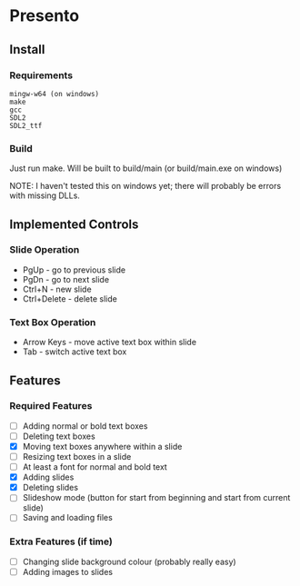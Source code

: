 # Presento
## Install
### Requirements
```
mingw-w64 (on windows)
make
gcc
SDL2
SDL2_ttf
```
### Build
Just run make. Will be built to build/main (or build/main.exe on windows)

NOTE: I haven't tested this on windows yet; there will probably be errors with missing DLLs.

## Implemented Controls
### Slide Operation
- PgUp - go to previous slide
- PgDn - go to next slide
- Ctrl+N - new slide
- Ctrl+Delete - delete slide

### Text Box Operation
- Arrow Keys - move active text box within slide
- Tab - switch active text box

## Features
### Required Features
- [ ] Adding normal or bold text boxes
- [ ] Deleting text boxes
- [x] Moving text boxes anywhere within a slide
- [ ] Resizing text boxes in a slide
- [ ] At least a font for normal and bold text
- [x] Adding slides
- [x] Deleting slides
- [ ] Slideshow mode (button for start from beginning and start from current slide)
- [ ] Saving and loading files

### Extra Features (if time)
- [ ] Changing slide background colour (probably really easy)
- [ ] Adding images to slides